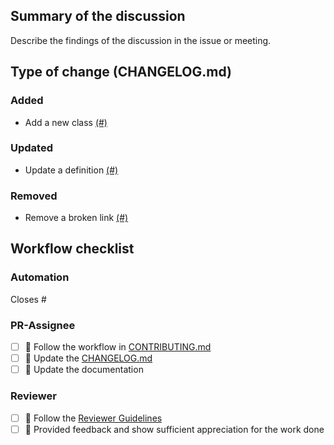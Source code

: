 ## Summary of the discussion

Describe the findings of the discussion in the issue or meeting.

## Type of change (CHANGELOG.md)

### Added
- Add a new class [(#)](https://github.com/OpenEnergyPlatform/oemetadata/pull/)

### Updated
- Update a definition [(#)](https://github.com/OpenEnergyPlatform/oemetadata/pull/)

### Removed
- Remove a broken link [(#)](https://github.com/OpenEnergyPlatform/oemetadata/pull/)


## Workflow checklist

### Automation
Closes #

### PR-Assignee
- [ ] 🐙 Follow the workflow in [CONTRIBUTING.md](https://github.com/OpenEnergyPlatform/oemetadata/blob/develop/CONTRIBUTING.md)
- [ ] 📝 Update the [CHANGELOG.md](https://github.com/OpenEnergyPlatform/oemetadata/blob/develop/CHANGELOG.md)
- [ ] 📙 Update the documentation

### Reviewer
- [ ] 🐙 Follow the [Reviewer Guidelines](https://github.com/OpenEnergyPlatform/oemetadata/blob/develop/CONTRIBUTING.md#40-let-someone-else-review-your-pr)
- [ ] 🐙 Provided feedback and show sufficient appreciation for the work done
